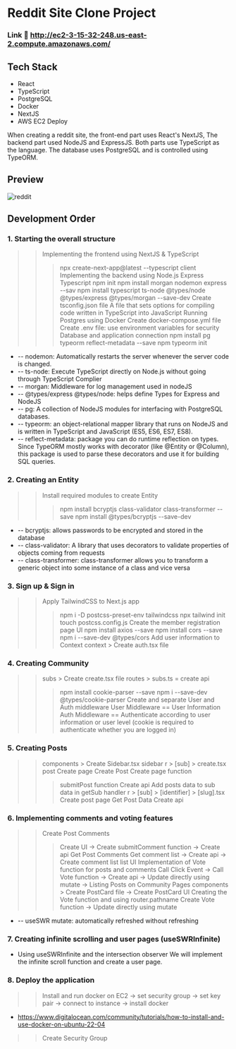 # Reddit Site Clone Project

### Link :link: http://ec2-3-15-32-248.us-east-2.compute.amazonaws.com/

## Tech Stack

- React
- TypeScript
- PostgreSQL
- Docker
- NextJS
- AWS EC2 Deploy


When creating a reddit site, the front-end part uses React's NextJS,
The backend part used NodeJS and ExpressJS.
Both parts use TypeScript as the language. The database uses PostgreSQL and is controlled using TypeORM.


## Preview
![reddit](https://user-images.githubusercontent.com/95224457/189977885-ed517c5a-ddb1-4d14-9b46-56e913442ad6.png)


## Development Order


### 1. Starting the overall structure
>> Implementing the frontend using NextJS & TypeScript
>>> npx create-next-app@latest --typescript client
>> Implementing the backend using Node.js Express Typescript
>>> npm init
>>> npm install morgan nodemon express --sav
>>> npm install typescript ts-node @types/node @types/express @types/morgan --save-dev
>> Create tsconfig.json file
>>> A file that sets options for compiling code written in TypeScript into JavaScript
>> Running Postgres using Docker
>>> Create docker-compose.yml file
>>> Create .env file: use environment variables for security
>> Database and application connection
>>> npm install pg typeorm reflect-metadata --save
>>> npm typeorm init


* -- nodemon: Automatically restarts the server whenever the server code is changed.
* -- ts-node: Execute TypeScript directly on Node.js without going through TypeScript Complier 
* -- morgan: Middleware for log management used in nodeJS
* -- @types/express @types/node: helps define Types for Express and NodeJS
* -- pg: A collection of NodeJS modules for interfacing with PostgreSQL databases.
* -- typeorm: an object-relational mapper library that runs on NodeJS and is written in TypeScript and JavaScript (ES5, ES6, ES7, ES8).
* -- reflect-metadata: package you can do runtime reflection on types. Since TypeORM mostly works with decorator (like @Entity or @Column), this package is used to parse these decorators and use it for building SQL queries.


### 2. Creating an Entity
>> Install required modules to create Entity
>>> npm install bcryptjs class-validator class-transformer --save
>>> npm install @types/bcryptjs --save-dev

* -- bcryptjs: allows passwords to be encrypted and stored in the database
* -- class-validator: A library that uses decorators to validate properties of objects coming from requests
* -- class-transformer: class-transformer allows you to transform a generic object into some instance of a class and vice versa


### 3. Sign up & Sign in
>> Apply TailwindCSS to Next.js app
>>> npm i -D postcss-preset-env tailwindcss
>>> npx tailwind init
>>> touch postcss.config.js
>> Create the member registration page UI
>>> npm install axios --save
>>> npm install cors --save
>>> npm i --save-dev @types/cors
>> Add user information to Context
>> context > Create auth.tsx file


### 4. Creating Community
>> subs > Create create.tsx file
>> routes > subs.ts = create api
>>> npm install cookie-parser --save
>>> npm i --save-dev @types/cookie-parser
>> Create and separate User and Auth middleware
>>> User Middleware == User Information
>>> Auth Middleware == Authenticate according to user information or user level (cookie is required to authenticate whether you are logged in)



### 5. Creating Posts
>> components > Create Sidebar.tsx sidebar
>> r > [sub] > create.tsx post Create page
>> Create Post Create page function
>>> submitPost function
>>> Create api
>>> Add posts data to sub data in getSub handler
>> r > [sub] > [identifier] > [slug].tsx Create post page
>>> Get Post Data
>>> Create api


### 6. Implementing comments and voting features
>> Create Post Comments
>>> Create UI -> Create submitComment function -> Create api
>> Get Post Comments
>>> Get comment list -> Create api -> Create comment list list UI
>> Implementation of Vote function for posts and comments
>>> Call Click Event -> Call Vote function -> Create api -> Update directly using mutate ->
>> Listing Posts on Community Pages
>>> components > Create PostCard file -> Create PostCard UI
>> Creating the Vote function and using router.pathname
>>> Create Vote function -> Update directly using mutate

* -- useSWR mutate: automatically refreshed without refreshing


### 7. Creating infinite scrolling and user pages (useSWRInfinite)
* Using useSWRInfinite and the intersection observer We will implement the infinite scroll function and create a user page.


### 8. Deploy the application
>> Install and run docker on EC2 -> set security group -> set key pair -> connect to instance -> install docker
* https://www.digitalocean.com/community/tutorials/how-to-install-and-use-docker-on-ubuntu-22-04
>> Create Security Group
